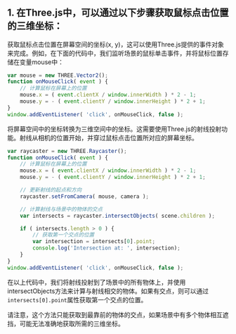 #

## 1. 在Three.js中，可以通过以下步骤获取鼠标点击位置的三维坐标：

获取鼠标点击位置在屏幕空间的坐标(x, y)，这可以使用Three.js提供的事件对象来完成。例如，在下面的代码中，我们监听场景的鼠标单击事件，并将鼠标位置存储在变量mouse中：

```js
var mouse = new THREE.Vector2();
function onMouseClick( event ) {
    // 计算鼠标在屏幕上的位置
    mouse.x = ( event.clientX / window.innerWidth ) * 2 - 1;
    mouse.y = - ( event.clientY / window.innerHeight ) * 2 + 1;
}
window.addEventListener( 'click', onMouseClick, false );
```

将屏幕空间中的坐标转换为三维空间中的坐标。这需要使用Three.js的射线投射功能。射线从相机的位置开始，并穿过鼠标点击位置所对应的屏幕坐标。
```js
var raycaster = new THREE.Raycaster();
function onMouseClick( event ) {
    // 计算鼠标在屏幕上的位置
    mouse.x = ( event.clientX / window.innerWidth ) * 2 - 1;
    mouse.y = - ( event.clientY / window.innerHeight ) * 2 + 1;

    // 更新射线的起点和方向
    raycaster.setFromCamera( mouse, camera );

    // 计算射线与场景中的物体的交点
    var intersects = raycaster.intersectObjects( scene.children );

    if ( intersects.length > 0 ) {
        // 获取第一个交点的位置
        var intersection = intersects[0].point;
        console.log('Intersection at: ', intersection);
    }
}
window.addEventListener( 'click', onMouseClick, false );
```
在以上代码中，我们将射线投射到了场景中的所有物体上，并使用intersectObjects方法来计算与射线相交的物体。如果有交点，则可以通过`intersects[0].point`属性获取第一个交点的位置。

请注意，这个方法只能获取到最靠前的物体的交点，如果场景中有多个物体相互遮挡，可能无法准确地获取所需的三维坐标。